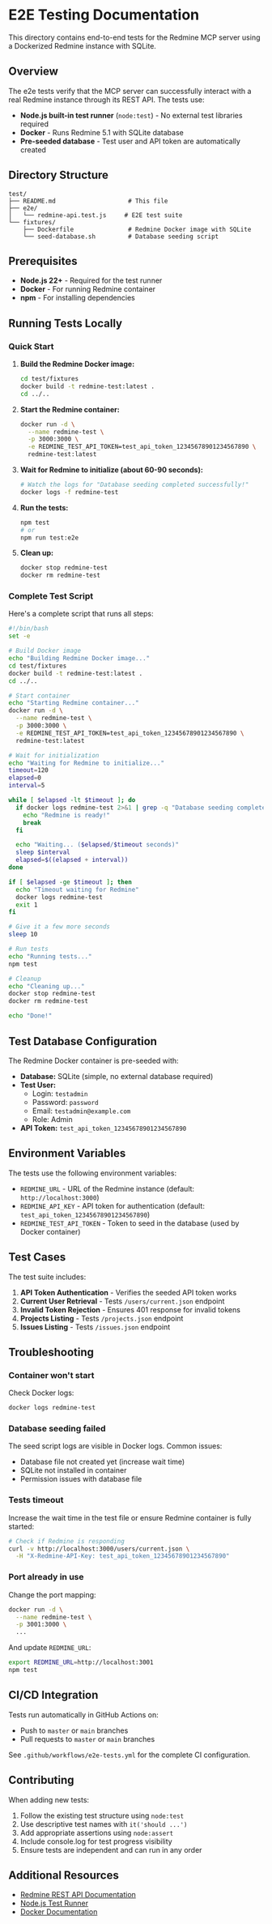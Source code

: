 # E2E Testing Documentation

This directory contains end-to-end tests for the Redmine MCP server using a
Dockerized Redmine instance with SQLite.

## Overview

The e2e tests verify that the MCP server can successfully interact with a real
Redmine instance through its REST API. The tests use:

- **Node.js built-in test runner** (`node:test`) - No external test libraries
  required
- **Docker** - Runs Redmine 5.1 with SQLite database
- **Pre-seeded database** - Test user and API token are automatically created

## Directory Structure

```
test/
├── README.md                    # This file
├── e2e/
│   └── redmine-api.test.js     # E2E test suite
└── fixtures/
    ├── Dockerfile               # Redmine Docker image with SQLite
    └── seed-database.sh         # Database seeding script
```

## Prerequisites

- **Node.js 22+** - Required for the test runner
- **Docker** - For running Redmine container
- **npm** - For installing dependencies

## Running Tests Locally

### Quick Start

1. **Build the Redmine Docker image:**

   ```bash
   cd test/fixtures
   docker build -t redmine-test:latest .
   cd ../..
   ```

2. **Start the Redmine container:**

   ```bash
   docker run -d \
     --name redmine-test \
     -p 3000:3000 \
     -e REDMINE_TEST_API_TOKEN=test_api_token_12345678901234567890 \
     redmine-test:latest
   ```

3. **Wait for Redmine to initialize (about 60-90 seconds):**

   ```bash
   # Watch the logs for "Database seeding completed successfully!"
   docker logs -f redmine-test
   ```

4. **Run the tests:**

   ```bash
   npm test
   # or
   npm run test:e2e
   ```

5. **Clean up:**
   ```bash
   docker stop redmine-test
   docker rm redmine-test
   ```

### Complete Test Script

Here's a complete script that runs all steps:

```bash
#!/bin/bash
set -e

# Build Docker image
echo "Building Redmine Docker image..."
cd test/fixtures
docker build -t redmine-test:latest .
cd ../..

# Start container
echo "Starting Redmine container..."
docker run -d \
  --name redmine-test \
  -p 3000:3000 \
  -e REDMINE_TEST_API_TOKEN=test_api_token_12345678901234567890 \
  redmine-test:latest

# Wait for initialization
echo "Waiting for Redmine to initialize..."
timeout=120
elapsed=0
interval=5

while [ $elapsed -lt $timeout ]; do
  if docker logs redmine-test 2>&1 | grep -q "Database seeding completed"; then
    echo "Redmine is ready!"
    break
  fi

  echo "Waiting... ($elapsed/$timeout seconds)"
  sleep $interval
  elapsed=$((elapsed + interval))
done

if [ $elapsed -ge $timeout ]; then
  echo "Timeout waiting for Redmine"
  docker logs redmine-test
  exit 1
fi

# Give it a few more seconds
sleep 10

# Run tests
echo "Running tests..."
npm test

# Cleanup
echo "Cleaning up..."
docker stop redmine-test
docker rm redmine-test

echo "Done!"
```

## Test Database Configuration

The Redmine Docker container is pre-seeded with:

- **Database:** SQLite (simple, no external database required)
- **Test User:**
  - Login: `testadmin`
  - Password: `password`
  - Email: `testadmin@example.com`
  - Role: Admin
- **API Token:** `test_api_token_12345678901234567890`

## Environment Variables

The tests use the following environment variables:

- `REDMINE_URL` - URL of the Redmine instance (default: `http://localhost:3000`)
- `REDMINE_API_KEY` - API token for authentication (default:
  `test_api_token_12345678901234567890`)
- `REDMINE_TEST_API_TOKEN` - Token to seed in the database (used by Docker
  container)

## Test Cases

The test suite includes:

1. **API Token Authentication** - Verifies the seeded API token works
2. **Current User Retrieval** - Tests `/users/current.json` endpoint
3. **Invalid Token Rejection** - Ensures 401 response for invalid tokens
4. **Projects Listing** - Tests `/projects.json` endpoint
5. **Issues Listing** - Tests `/issues.json` endpoint

## Troubleshooting

### Container won't start

Check Docker logs:

```bash
docker logs redmine-test
```

### Database seeding failed

The seed script logs are visible in Docker logs. Common issues:

- Database file not created yet (increase wait time)
- SQLite not installed in container
- Permission issues with database file

### Tests timeout

Increase the wait time in the test file or ensure Redmine container is fully
started:

```bash
# Check if Redmine is responding
curl -v http://localhost:3000/users/current.json \
  -H "X-Redmine-API-Key: test_api_token_12345678901234567890"
```

### Port already in use

Change the port mapping:

```bash
docker run -d \
  --name redmine-test \
  -p 3001:3000 \
  ...
```

And update `REDMINE_URL`:

```bash
export REDMINE_URL=http://localhost:3001
npm test
```

## CI/CD Integration

Tests run automatically in GitHub Actions on:

- Push to `master` or `main` branches
- Pull requests to `master` or `main` branches

See `.github/workflows/e2e-tests.yml` for the complete CI configuration.

## Contributing

When adding new tests:

1. Follow the existing test structure using `node:test`
2. Use descriptive test names with `it('should ...')`
3. Add appropriate assertions using `node:assert`
4. Include console.log for test progress visibility
5. Ensure tests are independent and can run in any order

## Additional Resources

- [Redmine REST API Documentation](https://www.redmine.org/projects/redmine/wiki/Rest_api)
- [Node.js Test Runner](https://nodejs.org/api/test.html)
- [Docker Documentation](https://docs.docker.com/)
